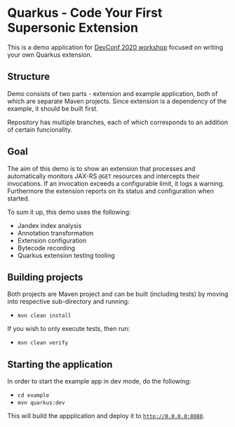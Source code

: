 Quarkus - Code Your First Supersonic Extension
==============================================

This is a demo application for [DevConf 2020 workshop](https://devconfcz2020a.sched.com/event/YOof/quarkus-code-your-first-supersonic-extension) focused on writing your own Quarkus extension.

Structure
---------

Demo consists of two parts - extension and example application, both of which are separate Maven projects.
Since extension is a dependency of the example, it should be built first.

Repository has multiple branches, each of which corresponds to an addition of certain funcionality.

Goal
----

The aim of this demo is to show an extension that processes and automatically monitors JAX-RS `@GET` resources and intercepts their invocations.
If an invocation exceeds a configurable limit, it logs a warning.
Furthermore the extension reports on its status and configuration when started.

To sum it up, this demo uses the following:

- Jandex index analysis
- Annotation transformation
- Extension configuration
- Bytecode recording
- Quarkus extension testing tooling

Building projects
------------------

Both projects are Maven project and can be built (including tests) by moving into respective sub-directory and running: 

- `mvn clean install`

If you wish to only execute tests, then run:

- `mvn clean verify`

Starting the application
------------------------

In order to start the example app in dev mode, do the following:

- `cd example`
- `mvn quarkus:dev`

This will build the appplication and deploy it to [`http://0.0.0.0:8080`](http://0.0.0.0:8080).
